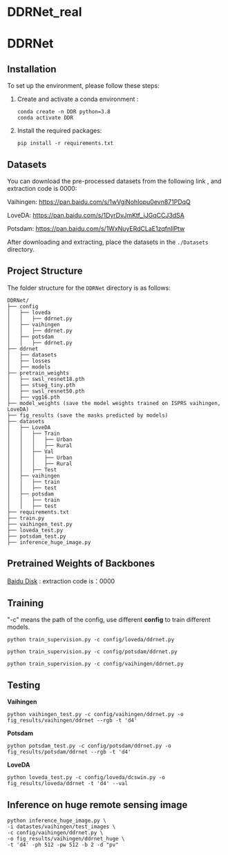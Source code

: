 # DDRNet_real
# DDRNet

## Installation
To set up the environment, please follow these steps:

1. Create and activate a conda environment :
    ```shell
    conda create -n DDR python=3.8
    conda activate DDR
    ```


2. Install the required packages:
    ```shell
    pip install -r requirements.txt
    ```


## Datasets

You can download the pre-processed datasets from the following  link , and extraction code is 0000:

Vaihingen: https://pan.baidu.com/s/1wVgiNohIopu0evn871PDqQ

LoveDA: https://pan.baidu.com/s/1DyrDvJmKtf_jJGqCCJ3dSA

Potsdam: https://pan.baidu.com/s/1WxNuyERdCLaE1zqfnIlPtw


After downloading and extracting, place the datasets in the `./Datasets` directory.



## Project Structure

The folder structure for the `DDRNet` directory is as follows:


```plaintext
DDRNet/
├── config
│   ├── loveda
│   │   ├── ddrnet.py
│   ├── vaihingen
│   │   ├── ddrnet.py
│   ├── potsdam
│   │   ├── ddrnet.py
├── ddrnet
│   ├── datasets
│   ├── losses
│   ├── models
├── pretrain_weights
│   ├── swsl_resnet18.pth
│   ├── stseg_tiny.pth
│   ├── swsl_resnet50.pth
│   ├── vgg16.pth
├── model_weights (save the model weights trained on ISPRS vaihingen, LoveDA)
├── fig_results (save the masks predicted by models)
├── datasets
│   ├── LoveDA
│   │   ├── Train
│   │   │   ├── Urban
│   │   │   ├── Rural
│   │   ├── Val 
│   │   │   ├── Urban
│   │   │   ├── Rural
│   │   ├── Test
│   ├── vaihingen
│   │   ├── train
│   │   ├── test
│   ├── potsdam
│   │   ├── train
│   │   ├── test
├── requirements.txt
├── train.py
├── vaihingen_test.py
├── loveda_test.py
├── potsdam_test.py
├── inference_huge_image.py
```
## Pretrained Weights of Backbones

[Baidu Disk](https://pan.baidu.com/s/1kfW8vvAhCvbGK81vQQczoA) : extraction code is：0000


## Training

"-c" means the path of the config, use different **config** to train different models.

```
python train_supervision.py -c config/loveda/ddrnet.py
```
```
python train_supervision.py -c config/potsdam/ddrnet.py
```
```
python train_supervision.py -c config/vaihingen/ddrnet.py
```
## Testing

**Vaihingen**
```
python vaihingen_test.py -c config/vaihingen/ddrnet.py -o fig_results/vaihingen/ddrnet --rgb -t 'd4'
```

**Potsdam**
```
python potsdam_test.py -c config/potsdam/ddrnet.py -o fig_results/potsdam/ddrnet --rgb -t 'd4'
```

**LoveDA** 
```
python loveda_test.py -c config/loveda/dcswin.py -o fig_results/loveda/ddrnet -t 'd4' --val
```

## Inference on huge remote sensing image
```
python inference_huge_image.py \
-i datastes/vaihingen/test_images \
-c config/vaihingen/ddrnet.py \
-o fig_results/vaihingen/ddrnet_huge \
-t 'd4' -ph 512 -pw 512 -b 2 -d "pv"
```
